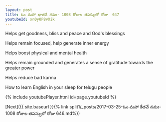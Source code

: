 ```yaml
---
layout: post
title: ఓం మహా ధాతవే నమః- 1008 రోజుల తపస్సులో రోజు  647
youtubeId: xn0y0P8vXik
---
```

 
 
Helps get goodness, bliss and peace and God's blessings
 
Helps remain focused, help generate inner energy 
 
Helps boost physical and mental health 
 
Helps remain grounded and generates a sense of gratitude towards the greater power 
 
Helps reduce bad karma
 
How to learn English in your sleep for telugu people
 
 
 
 


{% include youtubePlayer.html id=page.youtubeId %}
 
[Next]({{ site.baseurl }}{% link split1/_posts/2017-03-25-ఓం మహా కేతవే నమః- 1008 రోజుల తపస్సులో రోజు  646.md%})
 
